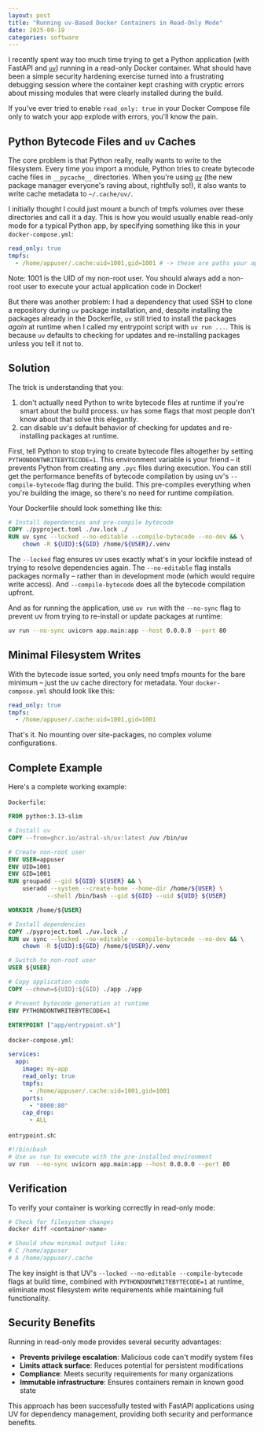 ```yaml
---
layout: post
title: "Running uv-Based Docker Containers in Read-Only Mode"
date: 2025-09-19
categories: software
---
```


I recently spent way too much time trying to get a Python application (with FastAPI and [`uv`](https://docs.astral.sh/uv/)) running in a read-only Docker container. What should have been a simple security hardening exercise turned into a frustrating debugging session where the container kept crashing with cryptic errors about missing modules that were clearly installed during the build.

If you've ever tried to enable `read_only: true` in your Docker Compose file only to watch your app explode with errors, you'll know the pain.

## Python Bytecode Files and `uv` Caches

The core problem is that Python really, really wants to write to the filesystem. Every time you import a module, Python tries to create bytecode cache files in `__pycache__` directories. When you're using [`uv`](https://docs.astral.sh/uv/) (the new package manager everyone's raving about, rightfully so!), it also wants to write cache metadata to `~/.cache/uv/`.

I initially thought I could just mount a bunch of tmpfs volumes over these directories and call it a day. This is how you would usually enable read-only mode for a typical Python app, by specifying something like this in your `docker-compose.yml`:

```yaml
read_only: true
tmpfs:
  - /home/appuser/.cache:uid=1001,gid=1001 # -> these are paths your app needs to write to
```

Note: 1001 is the UID of my non-root user. You should always add a non-root user to execute your actual application code in Docker!

But there was another problem: I had a dependency that used SSH to clone a repository during `uv` package installation, and, despite installing the packages already in the Dockerfile, `uv` still tried to install the packages _again_ at runtime when I called my entrypoint script with `uv run ...`. This is because `uv` defaults to checking for updates and re-installing packages unless you tell it not to.

## Solution

The trick is understanding that you:

1. don't actually need Python to write bytecode files at runtime if you're smart about the build process. uv has some flags that most people don't know about that solve this elegantly.
2. can disable uv's default behavior of checking for updates and re-installing packages at runtime.

First, tell Python to stop trying to create bytecode files altogether by setting `PYTHONDONTWRITEBYTECODE=1`. This environment variable is your friend – it prevents Python from creating any `.pyc` files during execution. You can still get the performance benefits of bytecode compilation by using uv's `--compile-bytecode` flag during the build. This pre-compiles everything when you're building the image, so there's no need for runtime compilation.

Your Dockerfile should look something like this:

```dockerfile
# Install dependencies and pre-compile bytecode
COPY ./pyproject.toml ./uv.lock ./
RUN uv sync --locked --no-editable --compile-bytecode --no-dev && \
    chown -R ${UID}:${GID} /home/${USER}/.venv
```

The `--locked` flag ensures uv uses exactly what's in your lockfile instead of trying to resolve dependencies again. The `--no-editable` flag installs packages normally – rather than in development mode (which would require write access). And `--compile-bytecode` does all the bytecode compilation upfront.

And as for running the application, use `uv run` with the `--no-sync` flag to prevent uv from trying to re-install or update packages at runtime:

```bash
uv run --no-sync uvicorn app.main:app --host 0.0.0.0 --port 80
```

## Minimal Filesystem Writes

With the bytecode issue sorted, you only need tmpfs mounts for the bare minimum – just the uv cache directory for metadata. Your `docker-compose.yml` should look like this:

```yaml
read_only: true
tmpfs:
  - /home/appuser/.cache:uid=1001,gid=1001
```

That's it. No mounting over site-packages, no complex volume configurations.

## Complete Example

Here's a complete working example:

`Dockerfile`:

```dockerfile
FROM python:3.13-slim

# Install uv
COPY --from=ghcr.io/astral-sh/uv:latest /uv /bin/uv

# Create non-root user
ENV USER=appuser
ENV UID=1001
ENV GID=1001
RUN groupadd --gid ${GID} ${USER} && \
    useradd --system --create-home --home-dir /home/${USER} \
           --shell /bin/bash --gid ${GID} --uid ${UID} ${USER}

WORKDIR /home/${USER}

# Install dependencies
COPY ./pyproject.toml ./uv.lock ./
RUN uv sync --locked --no-editable --compile-bytecode --no-dev && \
    chown -R ${UID}:${GID} /home/${USER}/.venv

# Switch to non-root user
USER ${USER}

# Copy application code
COPY --chown=${UID}:${GID} ./app ./app

# Prevent bytecode generation at runtime
ENV PYTHONDONTWRITEBYTECODE=1

ENTRYPOINT ["app/entrypoint.sh"]
```

`docker-compose.yml`:

```yaml
services:
  app:
    image: my-app
    read_only: true
    tmpfs:
      - /home/appuser/.cache:uid=1001,gid=1001
    ports:
      - "8000:80"
    cap_drop:
      - ALL
```

`entrypoint.sh`:

```bash
#!/bin/bash
# Use uv run to execute with the pre-installed environment
uv run  --no-sync uvicorn app.main:app --host 0.0.0.0 --port 80
```

## Verification

To verify your container is working correctly in read-only mode:

```bash
# Check for filesystem changes
docker diff <container-name>

# Should show minimal output like:
# C /home/appuser
# A /home/appuser/.cache
```

The key insight is that UV's `--locked --no-editable --compile-bytecode` flags at build time, combined with `PYTHONDONTWRITEBYTECODE=1` at runtime, eliminate most filesystem write requirements while maintaining full functionality.

## Security Benefits

Running in read-only mode provides several security advantages:

- **Prevents privilege escalation**: Malicious code can't modify system files
- **Limits attack surface**: Reduces potential for persistent modifications
- **Compliance**: Meets security requirements for many organizations
- **Immutable infrastructure**: Ensures containers remain in known good state

This approach has been successfully tested with FastAPI applications using UV for dependency management, providing both security and performance benefits.
